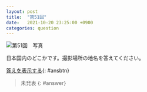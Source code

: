 ```yaml
---
layout: post
title:  "第51回"
date:   2021-10-20 23:25:00 +0900
categories: question
---
```


![第51回　写真](/kokodoko/images/q51.jpg)

日本国内のどこかです。撮影場所の地名を答えてください。

[答えを表示する](javascript:void(0)){: #ansbtn}
>未発表
{: #answer}